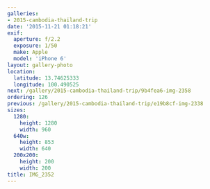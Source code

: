 ```yaml
---
galleries:
- 2015-cambodia-thailand-trip
date: '2015-11-21 01:18:21'
exif:
  aperture: f/2.2
  exposure: 1/50
  make: Apple
  model: 'iPhone 6'
layout: gallery-photo
location:
  latitude: 13.74625333
  longitude: 100.490525
next: /gallery/2015-cambodia-thailand-trip/9b4fea6-img-2358
ordering: 126
previous: /gallery/2015-cambodia-thailand-trip/e19b8cf-img-2338
sizes:
  1280:
    height: 1280
    width: 960
  640w:
    height: 853
    width: 640
  200x200:
    height: 200
    width: 200
title: IMG_2352
---
```


